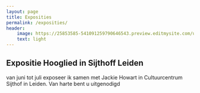 ```yaml
---
layout: page
title: Exposities
permalink: /exposities/
header:
    image: https://25853585-541091259790646543.preview.editmysite.com/uploads/2/5/8/5/25853585/img-2987_orig.jpg
    text: light
---
```


## Expositie Hooglied in Sijthoff Leiden

van juni tot juli exposeer ik samen met Jackie Howart in Cultuurcentrum Sijthof in Leiden.
Van harte bent u uitgenodigd                  

